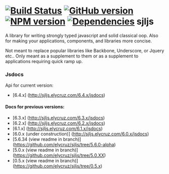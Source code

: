 [![Build Status](https://travis-ci.org/elycruz/sjljs.png)](https://travis-ci.org/elycruz/sjljs) 
[![GitHub version](https://badge.fury.io/gh/elycruz%2Fsjljs.svg)](http://badge.fury.io/gh/elycruz%2Fsjljs) 
[![NPM version](https://badge.fury.io/js/sjljs.svg)](http://badge.fury.io/js/sjljs)
[![Dependencies](https://david-dm.org/elycruz/sjljs.png)](https://david-dm.org/elycruz/sjljs)
sjljs
=====

A library for writing strongly typed javascript and solid classical oop.  Also for making your applications, components,
and libraries more concise. 

Not meant to replace popular libraries like Backbone, Underscore, or Jquery etc..  Only meant as a supplement to them 
or as a supplement to applications requiring quick ramp up.

### Jsdocs
Api for current version:

- [6.4.x] (http://sjljs.elycruz.com/6.4.x/jsdocs)

#### Docs for previous versions:
- [6.3.x] (http://sjljs.elycruz.com/6.3.x/jsdocs)
- [6.2.x] (http://sjljs.elycruz.com/6.2.x/jsdocs)
- [6.1.x] (http://sjljs.elycruz.com/6.1.x/jsdocs)
- [6.0.x (under construction)] (http://sjljs.elycruz.com/6.0.x/jsdocs)
- [5.6.34 (view readme in branch)] (https://github.com/elycruz/sjljs/tree/5.6.0-alpha)
- [5.0.x (view readme in branch)] (https://github.com/elycruz/sjljs/tree/5.0.XX)
- [0.5.x (view readme in branch)] (https://github.com/elycruz/sjljs/tree/0.5.x)
